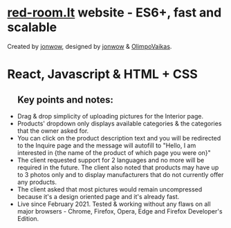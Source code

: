 # <a href="https://red-room.lt/EN/">red-room.lt</a> website - ES6+, fast and scalable

<p>Created by <a href="https://github.com/jonwow">jonwow</a>, designed by <a href="https://github.com/jonwow">jonwow</a> & <a href="https://github.com/OlimpoVaikas">OlimpoVaikas</a>.</p>

<h1>React, Javascript & HTML + CSS</h1>

<ul>
  <h2><strong>Key points and notes:</strong></h2>
  <li>Drag & drop simplicity of uploading pictures for the Interior page.</li>
  <li>Products' dropdown only displays available categories & the categories that the owner asked for.</li>
  <li>You can click on the product description text and you will be redirected to the Inquire page and the message will autofill to "Hello, I am interested in {the name of the product of which page you were on}"</li>
  <li>The client requested support for 2 languages and no more will be required in the future. The client also noted that products may have up to 3 photos only and to display manufacturers that do not currently offer any products.</li>
  <li>The client asked that most pictures would remain uncompressed because it's a design oriented page and it's already fast.</li>
  <li>Live since February 2021. Tested & working without any flaws on all major browsers - Chrome, Firefox, Opera, Edge and Firefox Developer's Edition.</li>
</ul>
